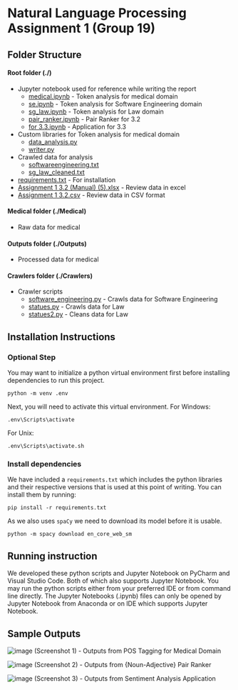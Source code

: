 # Natural Language Processing Assignment 1 (Group 19)

## Folder Structure
#### Root folder (./)
- Jupyter notebook used for reference while writing the report
	- [medical.ipynb](medical.ipynb) - Token analysis for medical domain
	- [se.ipynb](se.ipynb) - Token analysis for Software Engineering domain
	- [sg_law.ipynb](sg_law.ipynb) - Token analysis for Law domain
	- [pair_ranker.ipynb](pair_ranker.ipynb) - Pair Ranker for 3.2
	- [for 3.3.ipynb](for%203.3.ipynb) - Application for 3.3
- Custom libraries for Token analysis for medical domain
	- [data_analysis.py](data_analysis.py)
	- [writer.py](writer.py)
- Crawled data for analysis
	- [softwareengineering.txt](softwareengineering.txt)
	- [sg_law_cleaned.txt](sg_law_cleaned.txt)
- [requirements.txt](requirements.txt) - For installation
- [Assignment 1 3.2 (Manual) (5).xlsx](Assignment%201%203.2%20(Manual)%20(5).xlsx) - Review data in excel
- [Assignment 1 3.2.csv](Assignment%201%203.2.csv) - Review data in CSV format

#### Medical folder (./Medical)
- Raw data for medical

#### Outputs folder (./Outputs)
- Processed data for medical
	
#### Crawlers folder (./Crawlers)
- Crawler scripts
	- [software_engineering.py](software_engineering.py) - Crawls data for Software Engineering
	- [statues.py](statues.py) - Crawls data for Law
	- [statues2.py](statues2.py) - Cleans data for Law

## Installation Instructions

### Optional Step
You may want to initialize a python virtual environment first before installing dependencies to run this project.
```Shell
python -m venv .env
```
Next, you will need to activate this virtual environment.
For Windows:
```shell
.env\Scripts\activate
```
For Unix:
```Shell
.env\Scripts\activate.sh
```
### Install dependencies
We have included a `requirements.txt` which includes the python libraries and their respective versions that is used at this point of writing. You can install them by running:
```Shell
pip install -r requirements.txt
```
As we also uses `spaCy` we need to download its model before it is usable.
```Shell
python -m spacy download en_core_web_sm
```
## Running instruction
We developed these python scripts and Jupyter Notebook on PyCharm and Visual Studio Code. Both of which also supports Jupyter Notebook. You may run the python scripts either from your preferred IDE or from command line directly. The Jupyter Notebooks (.ipynb) files can only be opened by Jupyter Notebook from Anaconda or on IDE which supports Jupyter Notebook. 

## Sample Outputs

![image](https://user-images.githubusercontent.com/11439405/97825541-ef2bed80-1cf9-11eb-96cd-d3a73b74b069.png)
(Screenshot 1) - Outputs from POS Tagging for Medical Domain

![image](https://user-images.githubusercontent.com/11439405/97825615-2c907b00-1cfa-11eb-8f21-ec3c41ecf438.png)
(Screenshot 2) - Outputs from {Noun-Adjective} Pair Ranker 

![image](https://user-images.githubusercontent.com/11439405/97825710-6c576280-1cfa-11eb-8928-b546a92de89c.png)
(Screenshot 3) - Outputs from Sentiment Analysis Application

